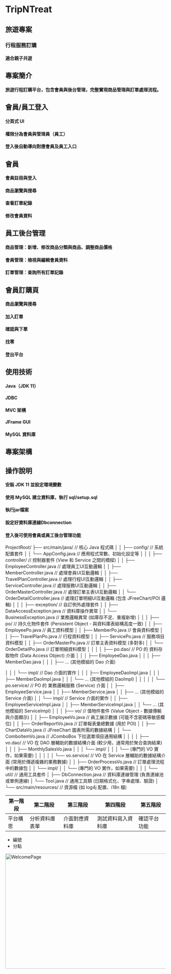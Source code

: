 # TripNTreat
## 旅遊專案
### 行程服務訂購
#### 適合親子共遊


## 專案簡介
#### 旅遊行程訂購平台，包含會員與後台管理，完整實現商品管理與訂單處理流程。


## 會員/員工登入
#### 分頁式 UI
#### 權限分為會員與管理員（員工）
#### 登入後自動導向對應會員及員工入口


## 會員
#### 會員註冊與登入
#### 商品瀏覽與搜尋
#### 查看訂單紀錄
#### 修改會員資料


## 員工後台管理
#### 商品管理：新增、修改商品分類與商品、調整商品價格
#### 會員管理：檢視與編輯會員資料
#### 訂單管理：查詢所有訂單記錄


## 會員訂購頁
#### 商品瀏覽與搜尋
#### 加入訂單
#### 確認與下單
#### 找零
#### 登出平台


## 使用技術
#### Java（JDK 11）
#### JDBC
#### MVC 架構
#### JFrame GUI
#### MySQL 資料庫

## 專案架構



## 操作說明
#### 安裝 JDK 11 並設定環境變數
#### 使用 MySQL 建立資料庫，執行 sql/setup.sql
#### 執行jar檔案
#### 設定好資料庫連線Dbconnection
#### 登入後可使用會員或員工後台管理功能




ProjectRoot/
├── src/main/java/              // 核心 Java 程式碼
│
│   ├── config/                     // 系統配置套件
│   │   └── AppConfig.java          // 應用程式常數、初始化設定等
│   │
│   ├── controller/                 // 控制器套件 (View 和 Service 之間的橋樑)
│   │   ├── EmployeeController.java     // 處理員工UI互動邏輯
│   │   ├── MemberController.java       // 處理會員UI互動邏輯
│   │   ├── TravelPlanController.java   // 處理行程UI互動邏輯
│   │   ├── ServiceController.java      // 處理服務UI互動邏輯
│   │   ├── OrderMasterController.java  // 處理訂單主表UI互動邏輯
│   │   └── OrderDetailController.java  // 處理訂單明細UI互動邏輯 (包含 JFreeChart/POI 邏輯)
│   │
│   ├── exception/                  // 自訂例外處理套件
│   │   ├── DataAccessException.java    // 資料庫操作異常
│   │   └── BusinessException.java      // 業務邏輯異常 (如庫存不足、重複新增)
│   │
│   ├── po/                         // 持久化物件套件 (Persistent Object - 與資料庫表結構高度一致)
│   │   ├── EmployeePo.java             // 員工資料模型
│   │   ├── MemberPo.java               // 會員資料模型
│   │   ├── TravelPlanPo.java           // 行程資料模型
│   │   ├── ServicePo.java              // 服務項目資料模型
│   │   ├── OrderMasterPo.java          // 訂單主表資料模型 (多對多)
│   │   └── OrderDetailPo.java          // 訂單明細資料模型
│   │
│   │   ├── po.dao/                 // PO 的 資料存取物件 (Data Access Object) 介面
│   │   │   ├── EmployeeDao.java
│   │   │   ├── MemberDao.java
│   │   │   ├── ... (其他模組的 Dao 介面)

│   │   │   └── impl/               // Dao 介面的實作
│   │   │       ├── EmployeeDaoImpl.java
│   │   │       ├── MemberDaoImpl.java
│   │   │       └── ... (其他模組的 DaoImpl)
│   │   │
│   │   └── po.service/             // PO 的 業務邏輯服務 (Service) 介面
│   │       ├── EmployeeService.java
│   │       ├── MemberService.java
│   │       ├── ... (其他模組的 Service 介面)
│   │       └── impl/               // Service 介面的實作
│   │           ├── EmployeeServiceImpl.java
│   │           ├── MemberServiceImpl.java
│   │           └── ... (其他模組的 ServiceImpl)
│   │
│   ├── vo/                         // 值物件套件 (Value Object - 數據傳輸與介面顯示)
│   │   ├── EmployeeVo.java             // 員工展示數據 (可能不含密碼等敏感欄位)
│   │   ├── OrderReportVo.java          // 訂單報表彙總數據 (用於 POI)
│   │   ├── ChartDataVo.java            // JFreeChart 圖表所需的數據結構
│   │   └── ComboItemVo.java            // JComboBox 下拉選單項目通用結構
│   │
│   │   ├── vo.dao/                 // VO 在 DAO 層輔助的數據結構介面 (較少用，通常用於聚合查詢結果)
│   │   │   ├── MonthlySalesVo.java
│   │   │   └── impl/
│   │   │       └── (專門的 VO 實作，如果需要)
│   │   │
│   │   └── vo.service/             // VO 在 Service 層輔助的數據結構介面 (常用於傳遞複雜的業務數據)
│   │       ├── OrderProcessVo.java     // 訂單處理流程中的數據包
│   │       └── impl/
│   │           └── (專門的 VO 實作，如果需要)
│   │
│   └── util/                       // 通用工具套件
│       ├── DbConnection.java           // 資料庫連線管理 (負責連線池或單例連線)
│       └── Tool.java                   // 通用工具類 (日期格式化、字串處理、驗證)
│
└── src/main/resources/         // 資源檔 (如 log4j 配置、i18n 檔)



| 第一階段                |   第二階段       | 第三階段           | 第四階段          | 第五階段        | 
| ----------------------- | ---------------| ------------------ |------------------|----------------|
| 平台構思                |  分析資料庫表單  | 介面對應資料庫      | 測試資料寫入資料庫 | 確認平台功能    |


- 編號 
- 分點
<img width="680" height="362" alt="WelcomePage" src="https://github.com/user-attachments/assets/483f7012-d5ee-4abb-92ca-070963331d95" />
